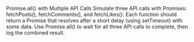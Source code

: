 Promise.all() with Multiple API Calls
Simulate three API calls with Promises: fetchPosts(), fetchComments(), and fetchLikes(). Each function should return a Promise that resolves after a short delay (using setTimeout) with some data.
Use Promise.all() to wait for all three API calls to complete, then log the combined result.
